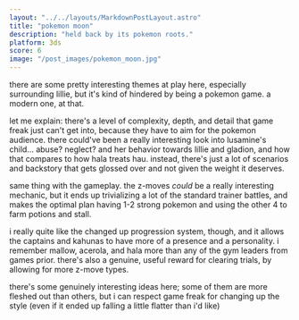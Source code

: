 ```yaml
---
layout: "../../layouts/MarkdownPostLayout.astro"
title: "pokemon moon"
description: "held back by its pokemon roots."
platform: 3ds
score: 6
image: "/post_images/pokemon_moon.jpg"
---
```

there are some pretty interesting themes at play here, especially surrounding lillie, but it's kind of hindered by being a pokemon game. a modern one, at that.

let me explain: there's a level of complexity, depth, and detail that game freak just can't get into, because they have to aim for the pokemon audience. there could've been a really interesting look into lusamine's child... abuse? neglect? and her behavior towards lillie and gladion, and how that compares to how hala treats hau. instead, there's just a lot of scenarios and backstory that gets glossed over and not given the weight it deserves.

same thing with the gameplay. the z-moves *could* be a really interesting mechanic, but it ends up trivializing a lot of the standard trainer battles, and makes the optimal plan having 1-2 strong pokemon and using the other 4 to farm potions and stall.

i really quite like the changed up progression system, though, and it allows the captains and kahunas to have more of a presence and a personality. i remember mallow, acerola, and hala more than any of the gym leaders from games prior. there's also a genuine, useful reward for clearing trials, by allowing for more z-move types.

there's some genuinely interesting ideas here; some of them are more fleshed out than others, but i can respect game freak for changing up the style (even if it ended up falling a little flatter than i'd like)